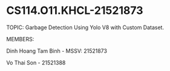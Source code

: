 # CS114.O11.KHCL-21521873

TOPIC: Garbage Detection Using Yolo V8 with Custom Dataset.

MEMBERS: 

Dinh Hoang Tam Binh - MSSV: 21521873

Vo Thai Son - 21521388




